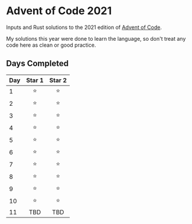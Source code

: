 # Advent of Code 2021

Inputs and Rust solutions to the 2021 edition of [Advent of Code](https://adventofcode.com/2021).

My solutions this year were done to learn the language, so don't treat any code here as clean or good practice.

## Days Completed

Day | Star 1 | Star 2
----|:------:|:-----:
1   | ⭐     | ⭐ 
2 | ⭐ | ⭐
3 | ⭐ | ⭐
4 | ⭐ | ⭐
5 | ⭐ | ⭐
6 | ⭐ | ⭐
7 | ⭐ | ⭐
8 | ⭐ | ⭐
9 | ⭐ | ⭐
10 | ⭐ | ⭐
11 | TBD | TBD
